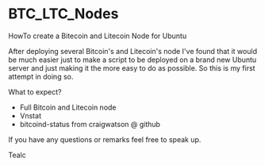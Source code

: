 # BTC_LTC_Nodes
HowTo create a Bitecoin and Litecoin Node for Ubuntu

After deploying several Bitcoin's and Litecoin's node I've found that it would be much easier just to make a script to be deployed on a brand new Ubuntu server and just making it the more easy to do as possible.
So this is my first attempt in doing so.

What to expect?
- Full Bitcoin and Litecoin node
- Vnstat
- bitcoind-status from craigwatson @ github

If you have any questions or remarks feel free to speak up.

Tealc
